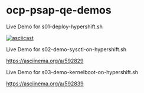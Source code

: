 # ocp-psap-qe-demos
Live Demo for s01-deploy-hypershift.sh

[![asciicast](https://asciinema.org/a/592828.svg)](https://asciinema.org/a/592828)

Live Demo for s02-demo-sysctl-on-hypershift.sh

https://asciinema.org/a/592829

Live Demo for s03-demo-kernelboot-on-hypershift.sh

https://asciinema.org/a/592839

